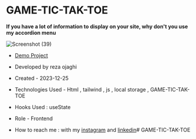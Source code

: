 # GAME-TIC-TAK-TOE
**If you have a lot of information to display on your site, why don't you use my accordion menu**

![Screenshot (39)](https://github.com/REZA-OJAGHI-DRO/GAME-TIC-TAK-TOE/assets/145910720/0b859b7c-3d24-4961-9ef1-201dd73e7409)

- [Demo Project]( https://reza-ojaghi-dro.github.io/GAME-TIC-TAK-TOE/)
 
- Developed by reza ojaghi

- Created - 2023-12-25

- Technologies Used - Html , tailwind , js , local storage ,  GAME-TIC-TAK-TOE

- Hooks Used : useState 

- Role - Frontend

- How to reach me : with my [instagram](https://www.instagram.com/reza-ojaghi-dro) and [linkedin](https://www.linkedin.com/in/reza-ojaghi-428748280/)# GAME-TIC-TAK-TOE
